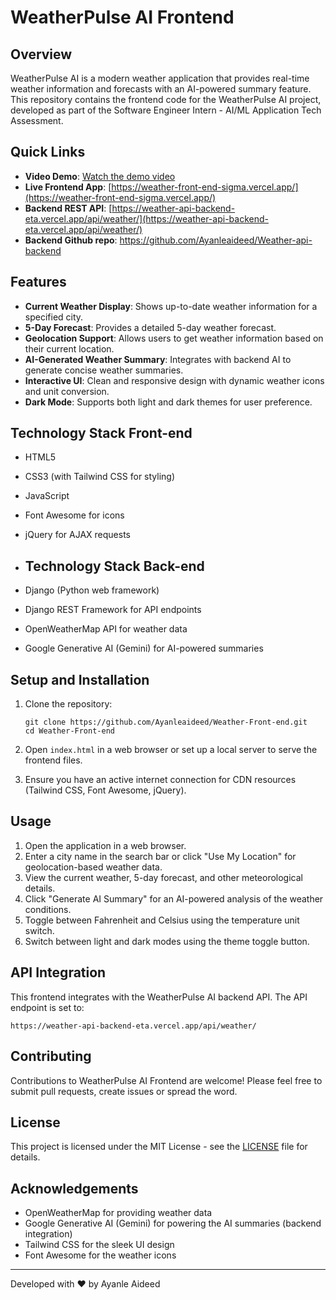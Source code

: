 # WeatherPulse AI Frontend

## Overview
WeatherPulse AI is a modern weather application that provides real-time weather information and forecasts with an AI-powered summary feature. This repository contains the frontend code for the WeatherPulse AI project, developed as part of the Software Engineer Intern - AI/ML Application Tech Assessment.

## Quick Links
- **Video Demo**: [Watch the demo video](https://youtube.com)
- **Live Frontend App**: [https://weather-front-end-sigma.vercel.app/](https://weather-front-end-sigma.vercel.app/)
- **Backend REST API**: [https://weather-api-backend-eta.vercel.app/api/weather/](https://weather-api-backend-eta.vercel.app/api/weather/)
- **Backend Github repo**: https://github.com/Ayanleaideed/Weather-api-backend

## Features
- **Current Weather Display**: Shows up-to-date weather information for a specified city.
- **5-Day Forecast**: Provides a detailed 5-day weather forecast.
- **Geolocation Support**: Allows users to get weather information based on their current location.
- **AI-Generated Weather Summary**: Integrates with backend AI to generate concise weather summaries.
- **Interactive UI**: Clean and responsive design with dynamic weather icons and unit conversion.
- **Dark Mode**: Supports both light and dark themes for user preference.

## Technology Stack Front-end
- HTML5
- CSS3 (with Tailwind CSS for styling)
- JavaScript
- Font Awesome for icons
- jQuery for AJAX requests

- ## Technology Stack Back-end
- Django (Python web framework)
- Django REST Framework for API endpoints
- OpenWeatherMap API for weather data
- Google Generative AI (Gemini) for AI-powered summaries


## Setup and Installation
1. Clone the repository:
   ```
   git clone https://github.com/Ayanleaideed/Weather-Front-end.git
   cd Weather-Front-end
   ```

2. Open `index.html` in a web browser or set up a local server to serve the frontend files.

3. Ensure you have an active internet connection for CDN resources (Tailwind CSS, Font Awesome, jQuery).

## Usage
1. Open the application in a web browser.
2. Enter a city name in the search bar or click "Use My Location" for geolocation-based weather data.
3. View the current weather, 5-day forecast, and other meteorological details.
4. Click "Generate AI Summary" for an AI-powered analysis of the weather conditions.
5. Toggle between Fahrenheit and Celsius using the temperature unit switch.
6. Switch between light and dark modes using the theme toggle button.

## API Integration
This frontend integrates with the WeatherPulse AI backend API. The API endpoint is set to:
```
https://weather-api-backend-eta.vercel.app/api/weather/
```

## Contributing
Contributions to WeatherPulse AI Frontend are welcome! Please feel free to submit pull requests, create issues or spread the word.

## License
This project is licensed under the MIT License - see the [LICENSE](LICENSE) file for details.

## Acknowledgements
- OpenWeatherMap for providing weather data
- Google Generative AI (Gemini) for powering the AI summaries (backend integration)
- Tailwind CSS for the sleek UI design
- Font Awesome for the weather icons

---
Developed with ❤️ by Ayanle Aideed
